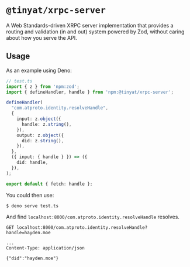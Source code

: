 # `@tinyat/xrpc-server`

A Web Standards-driven XRPC server implementation that provides a routing and
validation (in and out) system powered by Zod, without caring about how you
serve the API.

## Usage

As an example using Deno:

```ts
// test.ts
import { z } from 'npm:zod';
import { defineHandler, handle } from 'npm:@tinyat/xrpc-server';

defineHandler(
  "com.atproto.identity.resolveHandle",
  {
    input: z.object({
      handle: z.string(),
    }),
    output: z.object({
      did: z.string(),
    }),
  },
  ({ input: { handle } }) => ({
    did: handle,
  }),
);

export default { fetch: handle };
```

You could then use:

```bash
$ deno serve test.ts
```

And find `localhost:8000/com.atproto.identity.resolveHandle` resolves.

```http
GET localhost:8000/com.atproto.identity.resolveHandle?handle=hayden.moe

...
Content-Type: application/json

{"did":"hayden.moe"}
```
